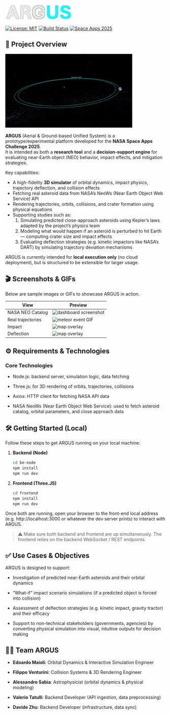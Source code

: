 ![logo](docs/img/logo.png)

[![License: MIT](https://img.shields.io/badge/License-MIT-blue.svg)](LICENSE)  [![Build Status](https://img.shields.io/badge/build–status-local-green.svg)]()  [![Space Apps 2025](https://img.shields.io/badge/NASA–SpaceApps–2025-orange.svg)]()


## 🚀 Project Overview

![meteor event GIF](docs/gif/loop.gif)

**ARGUS** (Aerial & Ground-based Unified System) is a prototype/experimental platform developed for the **NASA Space Apps Challenge 2025**.  
It is intended as both a **research tool** and a **decision-support engine** for evaluating near-Earth object (NEO) behavior, impact effects, and mitigation strategies.

Key capabilities:

- A high-fidelity **3D simulator** of orbital dynamics, impact physics, trajectory deflection, and collision effects
- Fetching real asteroid data from NASA’s NeoWs (Near Earth Object Web Service) API
- Rendering trajectories, orbits, collisions, and crater formation using physical equations
- Supporting studies such as:
  1. Simulating predicted close-approach asteroids using Kepler’s laws adapted by the project’s physics team
  2. Modeling what would happen if an asteroid is perturbed to hit Earth — computing crater size and impact effects
  3. Evaluating deflection strategies (e.g. kinetic impactors like NASA’s DART) by simulating trajectory deviation mechanisms

ARGUS is currently intended for **local execution only** (no cloud deployment), but is structured to be extensible for larger usage.

## 🎬 Screenshots & GIFs

Below are sample images or GIFs to showcase ARGUS in action.

| View | Preview |
|------|---------|
| NASA NEO Catalog | ![dashboard screenshot](docs/gif/catalog.gif) |
| Real trajectories | ![meteor event GIF](docs/gif/real-trajectory.gif) |
| Impact | ![map overlay](docs/gif/impact.gif) |
| Deflection | ![map overlay](docs/gif/deflection.gif) |


## ⚙️ Requirements & Technologies

### Core Technologies

- Node.js: backend server, simulation logic, data fetching

- Three.js: for 3D rendering of orbits, trajectories, collisions

- Axios: HTTP client for fetching NASA API data

- NASA NeoWs (Near Earth Object Web Service): used to fetch asteroid catalog, orbital parameters, and close approach data

## 🛠️ Getting Started (Local)

Follow these steps to get ARGUS running on your local machine:

1. **Backend (Node)**  
   ```bash
   cd be-node
   npm install
   npm run dev
   ```

2. **Frontend (Three.JS)**  
   ```bash
   cd frontend
   npm install
   npm run dev
   ```

Once both are running, open your browser to the front-end local address (e.g. http://localhost:3000 or whatever the dev server prints) to interact with ARGUS.

> ⚠️ Make sure both backend and frontend are up simultaneously. The frontend relies on the backend WebSocket / REST endpoints.

## ✅ Use Cases & Objectives

ARGUS is designed to support:

- Investigation of predicted near-Earth asteroids and their orbital dynamics

- “What-if” impact scenario simulations (if a predicted object is forced into collision)

- Assessment of deflection strategies (e.g. kinetic impact, gravity tractor) and their efficacy

- Support to non-technical stakeholders (governments, agencies) by converting physical simulation into visual, intuitive outputs for decision making

## 👨‍🚀 Team ARGUS

- **Edoardo Maioli**: Orbital Dynamics & Interactive Simulation Engineer

- **Filippo Venturini**: Collision Systems & 3D Rendering Engineer

- **Alessandro Sabia**: Astrophysicist (orbital dynamics & physical modeling)

- **Valerio Tatulli**: Backend Developer (API ingestion, data preprocessing)

- **Davide Zhu**: Backend Developer (infrastructure, data sync)
